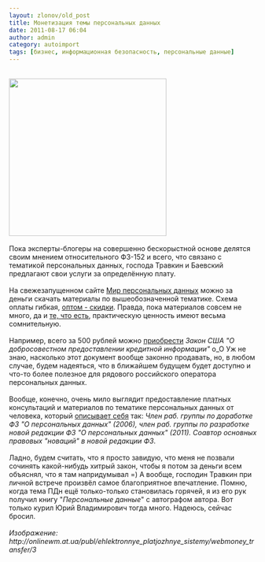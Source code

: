 ```yaml
---
layout: zlonov/old_post
title: Монетизация темы персональных данных
date: 2011-08-17 06:04
author: admin
category: autoimport
tags: [бизнес, информационная безопасность, персональные данные]
---
```

<div dir="ltr" trbidi="on">       <!--[if gte mso 9]><xml> <o:documentproperties>  <o:revision>0</o:revision>  <o:totaltime>0</o:totaltime>  <o:pages>1</o:pages>  <o:words>32</o:words>  <o:characters>185</o:characters>  <o:company>SafeLine</o:company>  <o:lines>1</o:lines>  <o:paragraphs>1</o:paragraphs>  <o:characterswithspaces>216</o:characterswithspaces>  <o:version>14.0</o:version> </o:documentproperties> <o:officedocumentsettings>  <o:allowpng></o:allowpng> </o:officedocumentsettings></xml>< ![endif]--> <!--[if gte mso 9]><xml> <w:worddocument>  <w:view>Normal</w:view>  <w:zoom>0</w:zoom>  <w:trackmoves></w:trackmoves>  <w:trackformatting></w:trackformatting>  <w:punctuationkerning></w:punctuationkerning>  <w:validateagainstschemas></w:validateagainstschemas>  <w:saveifxmlinvalid>false</w:saveifxmlinvalid>  <w:ignoremixedcontent>false</w:ignoremixedcontent>  <w:alwaysshowplaceholdertext>false</w:alwaysshowplaceholdertext>  <w:donotpromoteqf></w:donotpromoteqf>  <w:lidthemeother>RU</w:lidthemeother>  <w:lidthemeasian>JA</w:lidthemeasian>  <w:lidthemecomplexscript>X-NONE</w:lidthemecomplexscript>  <w:compatibility>   <w:breakwrappedtables></w:breakwrappedtables>   <w:snaptogridincell></w:snaptogridincell>   <w:wraptextwithpunct></w:wraptextwithpunct>   <w:useasianbreakrules></w:useasianbreakrules>   <w:dontgrowautofit></w:dontgrowautofit>   <w:splitpgbreakandparamark></w:splitpgbreakandparamark>   <w:enableopentypekerning></w:enableopentypekerning>   <w:dontflipmirrorindents></w:dontflipmirrorindents>   <w:overridetablestylehps></w:overridetablestylehps>   <w:usefelayout></w:usefelayout>  </w:compatibility>  <m:mathpr>   <m:mathfont m:val="Cambria Math"></m:mathfont>   <m:brkbin m:val="before"></m:brkbin>   <m:brkbinsub m:val="--"></m:brkbinsub>   <m:smallfrac m:val="off"></m:smallfrac>   <m:dispdef></m:dispdef>   <m:lmargin m:val="0"></m:lmargin>   <m:rmargin m:val="0"></m:rmargin>   <m:defjc m:val="centerGroup"></m:defjc>   <m:wrapindent m:val="1440"></m:wrapindent>   <m:intlim m:val="subSup"></m:intlim>   <m:narylim m:val="undOvr"></m:narylim>  </m:mathpr></w:worddocument></xml>< ![endif]--><!--[if gte mso 9]><xml> <w:latentstyles DefLockedState="false" DefUnhideWhenUsed="true"   DefSemiHidden="true" DefQFormat="false" DefPriority="99"   LatentStyleCount="276">  <w:lsdexception Locked="false" Priority="0" SemiHidden="false"    UnhideWhenUsed="false" QFormat="true" Name="Normal"></w:lsdexception>  <w:lsdexception Locked="false" Priority="9" SemiHidden="false"    UnhideWhenUsed="false" QFormat="true" Name="heading 1"></w:lsdexception>  <w:lsdexception Locked="false" Priority="9" QFormat="true" Name="heading 2"></w:lsdexception>  <w:lsdexception Locked="false" Priority="9" QFormat="true" Name="heading 3"></w:lsdexception>  <w:lsdexception Locked="false" Priority="9" QFormat="true" Name="heading 4"></w:lsdexception>  <w:lsdexception Locked="false" Priority="9" QFormat="true" Name="heading 5"></w:lsdexception>  <w:lsdexception Locked="false" Priority="9" QFormat="true" Name="heading 6"></w:lsdexception>  <w:lsdexception Locked="false" Priority="9" QFormat="true" Name="heading 7"></w:lsdexception>  <w:lsdexception Locked="false" Priority="9" QFormat="true" Name="heading 8"></w:lsdexception>  <w:lsdexception Locked="false" Priority="9" QFormat="true" Name="heading 9"></w:lsdexception>  <w:lsdexception Locked="false" Priority="39" Name="toc 1"></w:lsdexception>  <w:lsdexception Locked="false" Priority="39" Name="toc 2"></w:lsdexception>  <w:lsdexception Locked="false" Priority="39" Name="toc 3"></w:lsdexception>  <w:lsdexception Locked="false" Priority="39" Name="toc 4"></w:lsdexception>  <w:lsdexception Locked="false" Priority="39" Name="toc 5"></w:lsdexception>  <w:lsdexception Locked="false" Priority="39" Name="toc 6"></w:lsdexception>  <w:lsdexception Locked="false" Priority="39" Name="toc 7"></w:lsdexception>  <w:lsdexception Locked="false" Priority="39" Name="toc 8"></w:lsdexception>  <w:lsdexception Locked="false" Priority="39" Name="toc 9"></w:lsdexception>  <w:lsdexception Locked="false" Priority="35" QFormat="true" Name="caption"></w:lsdexception>  <w:lsdexception Locked="false" Priority="10" SemiHidden="false"    UnhideWhenUsed="false" QFormat="true" Name="Title"></w:lsdexception>  <w:lsdexception Locked="false" Priority="1" Name="Default Paragraph Font"></w:lsdexception>  <w:lsdexception Locked="false" Priority="11" SemiHidden="false"    UnhideWhenUsed="false" QFormat="true" Name="Subtitle"></w:lsdexception>  <w:lsdexception Locked="false" Priority="22" SemiHidden="false"    UnhideWhenUsed="false" QFormat="true" Name="Strong"></w:lsdexception>  <w:lsdexception Locked="false" Priority="20" SemiHidden="false"    UnhideWhenUsed="false" QFormat="true" Name="Emphasis"></w:lsdexception>  <w:lsdexception Locked="false" Priority="59" SemiHidden="false"    UnhideWhenUsed="false" Name="Table Grid"></w:lsdexception>  <w:lsdexception Locked="false" UnhideWhenUsed="false" Name="Placeholder Text"></w:lsdexception>  <w:lsdexception Locked="false" Priority="1" SemiHidden="false"    UnhideWhenUsed="false" QFormat="true" Name="No Spacing"></w:lsdexception>  <w:lsdexception Locked="false" Priority="60" SemiHidden="false"    UnhideWhenUsed="false" Name="Light Shading"></w:lsdexception>  <w:lsdexception Locked="false" Priority="61" SemiHidden="false"    UnhideWhenUsed="false" Name="Light List"></w:lsdexception>  <w:lsdexception Locked="false" Priority="62" SemiHidden="false"    UnhideWhenUsed="false" Name="Light Grid"></w:lsdexception>  <w:lsdexception Locked="false" Priority="63" SemiHidden="false"    UnhideWhenUsed="false" Name="Medium Shading 1"></w:lsdexception>  <w:lsdexception Locked="false" Priority="64" SemiHidden="false"    UnhideWhenUsed="false" Name="Medium Shading 2"></w:lsdexception>  <w:lsdexception Locked="false" Priority="65" SemiHidden="false"    UnhideWhenUsed="false" Name="Medium List 1"></w:lsdexception>  <w:lsdexception Locked="false" Priority="66" SemiHidden="false"    UnhideWhenUsed="false" Name="Medium List 2"></w:lsdexception>  <w:lsdexception Locked="false" Priority="67" SemiHidden="false"    UnhideWhenUsed="false" Name="Medium Grid 1"></w:lsdexception>  <w:lsdexception Locked="false" Priority="68" SemiHidden="false"    UnhideWhenUsed="false" Name="Medium Grid 2"></w:lsdexception>  <w:lsdexception Locked="false" Priority="69" SemiHidden="false"    UnhideWhenUsed="false" Name="Medium Grid 3"></w:lsdexception>  <w:lsdexception Locked="false" Priority="70" SemiHidden="false"    UnhideWhenUsed="false" Name="Dark List"></w:lsdexception>  <w:lsdexception Locked="false" Priority="71" SemiHidden="false"    UnhideWhenUsed="false" Name="Colorful Shading"></w:lsdexception>  <w:lsdexception Locked="false" Priority="72" SemiHidden="false"    UnhideWhenUsed="false" Name="Colorful List"></w:lsdexception>  <w:lsdexception Locked="false" Priority="73" SemiHidden="false"    UnhideWhenUsed="false" Name="Colorful Grid"></w:lsdexception>  <w:lsdexception Locked="false" Priority="60" SemiHidden="false"    UnhideWhenUsed="false" Name="Light Shading Accent 1"></w:lsdexception>  <w:lsdexception Locked="false" Priority="61" SemiHidden="false"    UnhideWhenUsed="false" Name="Light List Accent 1"></w:lsdexception>  <w:lsdexception Locked="false" Priority="62" SemiHidden="false"    UnhideWhenUsed="false" Name="Light Grid Accent 1"></w:lsdexception>  <w:lsdexception Locked="false" Priority="63" SemiHidden="false"    UnhideWhenUsed="false" Name="Medium Shading 1 Accent 1"></w:lsdexception>  <w:lsdexception Locked="false" Priority="64" SemiHidden="false"    UnhideWhenUsed="false" Name="Medium Shading 2 Accent 1"></w:lsdexception>  <w:lsdexception Locked="false" Priority="65" SemiHidden="false"    UnhideWhenUsed="false" Name="Medium List 1 Accent 1"></w:lsdexception>  <w:lsdexception Locked="false" UnhideWhenUsed="false" Name="Revision"></w:lsdexception>  <w:lsdexception Locked="false" Priority="34" SemiHidden="false"    UnhideWhenUsed="false" QFormat="true" Name="List Paragraph"></w:lsdexception>  <w:lsdexception Locked="false" Priority="29" SemiHidden="false"    UnhideWhenUsed="false" QFormat="true" Name="Quote"></w:lsdexception>  <w:lsdexception Locked="false" Priority="30" SemiHidden="false"    UnhideWhenUsed="false" QFormat="true" Name="Intense Quote"></w:lsdexception>  <w:lsdexception Locked="false" Priority="66" SemiHidden="false"    UnhideWhenUsed="false" Name="Medium List 2 Accent 1"></w:lsdexception>  <w:lsdexception Locked="false" Priority="67" SemiHidden="false"    UnhideWhenUsed="false" Name="Medium Grid 1 Accent 1"></w:lsdexception>  <w:lsdexception Locked="false" Priority="68" SemiHidden="false"    UnhideWhenUsed="false" Name="Medium Grid 2 Accent 1"></w:lsdexception>  <w:lsdexception Locked="false" Priority="69" SemiHidden="false"    UnhideWhenUsed="false" Name="Medium Grid 3 Accent 1"></w:lsdexception>  <w:lsdexception Locked="false" Priority="70" SemiHidden="false"    UnhideWhenUsed="false" Name="Dark List Accent 1"></w:lsdexception>  <w:lsdexception Locked="false" Priority="71" SemiHidden="false"    UnhideWhenUsed="false" Name="Colorful Shading Accent 1"></w:lsdexception>  <w:lsdexception Locked="false" Priority="72" SemiHidden="false"    UnhideWhenUsed="false" Name="Colorful List Accent 1"></w:lsdexception>  <w:lsdexception Locked="false" Priority="73" SemiHidden="false"    UnhideWhenUsed="false" Name="Colorful Grid Accent 1"></w:lsdexception>  <w:lsdexception Locked="false" Priority="60" SemiHidden="false"    UnhideWhenUsed="false" Name="Light Shading Accent 2"></w:lsdexception>  <w:lsdexception Locked="false" Priority="61" SemiHidden="false"    UnhideWhenUsed="false" Name="Light List Accent 2"></w:lsdexception>  <w:lsdexception Locked="false" Priority="62" SemiHidden="false"    UnhideWhenUsed="false" Name="Light Grid Accent 2"></w:lsdexception>  <w:lsdexception Locked="false" Priority="63" SemiHidden="false"    UnhideWhenUsed="false" Name="Medium Shading 1 Accent 2"></w:lsdexception>  <w:lsdexception Locked="false" Priority="64" SemiHidden="false"    UnhideWhenUsed="false" Name="Medium Shading 2 Accent 2"></w:lsdexception>  <w:lsdexception Locked="false" Priority="65" SemiHidden="false"    UnhideWhenUsed="false" Name="Medium List 1 Accent 2"></w:lsdexception>  <w:lsdexception Locked="false" Priority="66" SemiHidden="false"    UnhideWhenUsed="false" Name="Medium List 2 Accent 2"></w:lsdexception>  <w:lsdexception Locked="false" Priority="67" SemiHidden="false"    UnhideWhenUsed="false" Name="Medium Grid 1 Accent 2"></w:lsdexception>  <w:lsdexception Locked="false" Priority="68" SemiHidden="false"    UnhideWhenUsed="false" Name="Medium Grid 2 Accent 2"></w:lsdexception>  <w:lsdexception Locked="false" Priority="69" SemiHidden="false"    UnhideWhenUsed="false" Name="Medium Grid 3 Accent 2"></w:lsdexception>  <w:lsdexception Locked="false" Priority="70" SemiHidden="false"    UnhideWhenUsed="false" Name="Dark List Accent 2"></w:lsdexception>  <w:lsdexception Locked="false" Priority="71" SemiHidden="false"    UnhideWhenUsed="false" Name="Colorful Shading Accent 2"></w:lsdexception>  <w:lsdexception Locked="false" Priority="72" SemiHidden="false"    UnhideWhenUsed="false" Name="Colorful List Accent 2"></w:lsdexception>  <w:lsdexception Locked="false" Priority="73" SemiHidden="false"    UnhideWhenUsed="false" Name="Colorful Grid Accent 2"></w:lsdexception>  <w:lsdexception Locked="false" Priority="60" SemiHidden="false"    UnhideWhenUsed="false" Name="Light Shading Accent 3"></w:lsdexception>  <w:lsdexception Locked="false" Priority="61" SemiHidden="false"    UnhideWhenUsed="false" Name="Light List Accent 3"></w:lsdexception>  <w:lsdexception Locked="false" Priority="62" SemiHidden="false"    UnhideWhenUsed="false" Name="Light Grid Accent 3"></w:lsdexception>  <w:lsdexception Locked="false" Priority="63" SemiHidden="false"    UnhideWhenUsed="false" Name="Medium Shading 1 Accent 3"></w:lsdexception>  <w:lsdexception Locked="false" Priority="64" SemiHidden="false"    UnhideWhenUsed="false" Name="Medium Shading 2 Accent 3"></w:lsdexception>  <w:lsdexception Locked="false" Priority="65" SemiHidden="false"    UnhideWhenUsed="false" Name="Medium List 1 Accent 3"></w:lsdexception>  <w:lsdexception Locked="false" Priority="66" SemiHidden="false"    UnhideWhenUsed="false" Name="Medium List 2 Accent 3"></w:lsdexception>  <w:lsdexception Locked="false" Priority="67" SemiHidden="false"    UnhideWhenUsed="false" Name="Medium Grid 1 Accent 3"></w:lsdexception>  <w:lsdexception Locked="false" Priority="68" SemiHidden="false"    UnhideWhenUsed="false" Name="Medium Grid 2 Accent 3"></w:lsdexception>  <w:lsdexception Locked="false" Priority="69" SemiHidden="false"    UnhideWhenUsed="false" Name="Medium Grid 3 Accent 3"></w:lsdexception>  <w:lsdexception Locked="false" Priority="70" SemiHidden="false"    UnhideWhenUsed="false" Name="Dark List Accent 3"></w:lsdexception>  <w:lsdexception Locked="false" Priority="71" SemiHidden="false"    UnhideWhenUsed="false" Name="Colorful Shading Accent 3"></w:lsdexception>  <w:lsdexception Locked="false" Priority="72" SemiHidden="false"    UnhideWhenUsed="false" Name="Colorful List Accent 3"></w:lsdexception>  <w:lsdexception Locked="false" Priority="73" SemiHidden="false"    UnhideWhenUsed="false" Name="Colorful Grid Accent 3"></w:lsdexception>  <w:lsdexception Locked="false" Priority="60" SemiHidden="false"    UnhideWhenUsed="false" Name="Light Shading Accent 4"></w:lsdexception>  <w:lsdexception Locked="false" Priority="61" SemiHidden="false"    UnhideWhenUsed="false" Name="Light List Accent 4"></w:lsdexception>  <w:lsdexception Locked="false" Priority="62" SemiHidden="false"    UnhideWhenUsed="false" Name="Light Grid Accent 4"></w:lsdexception>  <w:lsdexception Locked="false" Priority="63" SemiHidden="false"    UnhideWhenUsed="false" Name="Medium Shading 1 Accent 4"></w:lsdexception>  <w:lsdexception Locked="false" Priority="64" SemiHidden="false"    UnhideWhenUsed="false" Name="Medium Shading 2 Accent 4"></w:lsdexception>  <w:lsdexception Locked="false" Priority="65" SemiHidden="false"    UnhideWhenUsed="false" Name="Medium List 1 Accent 4"></w:lsdexception>  <w:lsdexception Locked="false" Priority="66" SemiHidden="false"    UnhideWhenUsed="false" Name="Medium List 2 Accent 4"></w:lsdexception>  <w:lsdexception Locked="false" Priority="67" SemiHidden="false"    UnhideWhenUsed="false" Name="Medium Grid 1 Accent 4"></w:lsdexception>  <w:lsdexception Locked="false" Priority="68" SemiHidden="false"    UnhideWhenUsed="false" Name="Medium Grid 2 Accent 4"></w:lsdexception>  <w:lsdexception Locked="false" Priority="69" SemiHidden="false"    UnhideWhenUsed="false" Name="Medium Grid 3 Accent 4"></w:lsdexception>  <w:lsdexception Locked="false" Priority="70" SemiHidden="false"    UnhideWhenUsed="false" Name="Dark List Accent 4"></w:lsdexception>  <w:lsdexception Locked="false" Priority="71" SemiHidden="false"    UnhideWhenUsed="false" Name="Colorful Shading Accent 4"></w:lsdexception>  <w:lsdexception Locked="false" Priority="72" SemiHidden="false"    UnhideWhenUsed="false" Name="Colorful List Accent 4"></w:lsdexception>  <w:lsdexception Locked="false" Priority="73" SemiHidden="false"    UnhideWhenUsed="false" Name="Colorful Grid Accent 4"></w:lsdexception>  <w:lsdexception Locked="false" Priority="60" SemiHidden="false"    UnhideWhenUsed="false" Name="Light Shading Accent 5"></w:lsdexception>  <w:lsdexception Locked="false" Priority="61" SemiHidden="false"    UnhideWhenUsed="false" Name="Light List Accent 5"></w:lsdexception>  <w:lsdexception Locked="false" Priority="62" SemiHidden="false"    UnhideWhenUsed="false" Name="Light Grid Accent 5"></w:lsdexception>  <w:lsdexception Locked="false" Priority="63" SemiHidden="false"    UnhideWhenUsed="false" Name="Medium Shading 1 Accent 5"></w:lsdexception>  <w:lsdexception Locked="false" Priority="64" SemiHidden="false"    UnhideWhenUsed="false" Name="Medium Shading 2 Accent 5"></w:lsdexception>  <w:lsdexception Locked="false" Priority="65" SemiHidden="false"    UnhideWhenUsed="false" Name="Medium List 1 Accent 5"></w:lsdexception>  <w:lsdexception Locked="false" Priority="66" SemiHidden="false"    UnhideWhenUsed="false" Name="Medium List 2 Accent 5"></w:lsdexception>  <w:lsdexception Locked="false" Priority="67" SemiHidden="false"    UnhideWhenUsed="false" Name="Medium Grid 1 Accent 5"></w:lsdexception>  <w:lsdexception Locked="false" Priority="68" SemiHidden="false"    UnhideWhenUsed="false" Name="Medium Grid 2 Accent 5"></w:lsdexception>  <w:lsdexception Locked="false" Priority="69" SemiHidden="false"    UnhideWhenUsed="false" Name="Medium Grid 3 Accent 5"></w:lsdexception>  <w:lsdexception Locked="false" Priority="70" SemiHidden="false"    UnhideWhenUsed="false" Name="Dark List Accent 5"></w:lsdexception>  <w:lsdexception Locked="false" Priority="71" SemiHidden="false"    UnhideWhenUsed="false" Name="Colorful Shading Accent 5"></w:lsdexception>  <w:lsdexception Locked="false" Priority="72" SemiHidden="false"    UnhideWhenUsed="false" Name="Colorful List Accent 5"></w:lsdexception>  <w:lsdexception Locked="false" Priority="73" SemiHidden="false"    UnhideWhenUsed="false" Name="Colorful Grid Accent 5"></w:lsdexception>  <w:lsdexception Locked="false" Priority="60" SemiHidden="false"    UnhideWhenUsed="false" Name="Light Shading Accent 6"></w:lsdexception>  <w:lsdexception Locked="false" Priority="61" SemiHidden="false"    UnhideWhenUsed="false" Name="Light List Accent 6"></w:lsdexception>  <w:lsdexception Locked="false" Priority="62" SemiHidden="false"    UnhideWhenUsed="false" Name="Light Grid Accent 6"></w:lsdexception>  <w:lsdexception Locked="false" Priority="63" SemiHidden="false"    UnhideWhenUsed="false" Name="Medium Shading 1 Accent 6"></w:lsdexception>  <w:lsdexception Locked="false" Priority="64" SemiHidden="false"    UnhideWhenUsed="false" Name="Medium Shading 2 Accent 6"></w:lsdexception>  <w:lsdexception Locked="false" Priority="65" SemiHidden="false"    UnhideWhenUsed="false" Name="Medium List 1 Accent 6"></w:lsdexception>  <w:lsdexception Locked="false" Priority="66" SemiHidden="false"    UnhideWhenUsed="false" Name="Medium List 2 Accent 6"></w:lsdexception>  <w:lsdexception Locked="false" Priority="67" SemiHidden="false"    UnhideWhenUsed="false" Name="Medium Grid 1 Accent 6"></w:lsdexception>  <w:lsdexception Locked="false" Priority="68" SemiHidden="false"    UnhideWhenUsed="false" Name="Medium Grid 2 Accent 6"></w:lsdexception>  <w:lsdexception Locked="false" Priority="69" SemiHidden="false"    UnhideWhenUsed="false" Name="Medium Grid 3 Accent 6"></w:lsdexception>  <w:lsdexception Locked="false" Priority="70" SemiHidden="false"    UnhideWhenUsed="false" Name="Dark List Accent 6"></w:lsdexception>  <w:lsdexception Locked="false" Priority="71" SemiHidden="false"    UnhideWhenUsed="false" Name="Colorful Shading Accent 6"></w:lsdexception>  <w:lsdexception Locked="false" Priority="72" SemiHidden="false"    UnhideWhenUsed="false" Name="Colorful List Accent 6"></w:lsdexception>  <w:lsdexception Locked="false" Priority="73" SemiHidden="false"    UnhideWhenUsed="false" Name="Colorful Grid Accent 6"></w:lsdexception>  <w:lsdexception Locked="false" Priority="19" SemiHidden="false"    UnhideWhenUsed="false" QFormat="true" Name="Subtle Emphasis"></w:lsdexception>  <w:lsdexception Locked="false" Priority="21" SemiHidden="false"    UnhideWhenUsed="false" QFormat="true" Name="Intense Emphasis"></w:lsdexception>  <w:lsdexception Locked="false" Priority="31" SemiHidden="false"    UnhideWhenUsed="false" QFormat="true" Name="Subtle Reference"></w:lsdexception>  <w:lsdexception Locked="false" Priority="32" SemiHidden="false"    UnhideWhenUsed="false" QFormat="true" Name="Intense Reference"></w:lsdexception>  <w:lsdexception Locked="false" Priority="33" SemiHidden="false"    UnhideWhenUsed="false" QFormat="true" Name="Book Title"></w:lsdexception>  <w:lsdexception Locked="false" Priority="37" Name="Bibliography"></w:lsdexception>  <w:lsdexception Locked="false" Priority="39" QFormat="true" Name="TOC Heading"></w:lsdexception> </w:latentstyles></xml>< ![endif]--> <!--[if gte mso 10]><style> /* Style Definitions */ table.MsoNormalTable 	{mso-style-name:"Обычная таблица"; 	mso-tstyle-rowband-size:0; 	mso-tstyle-colband-size:0; 	mso-style-noshow:yes; 	mso-style-priority:99; 	mso-style-parent:""; 	mso-padding-alt:0cm 5.4pt 0cm 5.4pt; 	mso-para-margin:0cm; 	mso-para-margin-bottom:.0001pt; 	mso-pagination:widow-orphan; 	font-size:12.0pt; 	font-family:Cambria; 	mso-ascii-font-family:Cambria; 	mso-ascii-theme-font:minor-latin; 	mso-hansi-font-family:Cambria; 	mso-hansi-theme-font:minor-latin;} </style>< ![endif]-->   <!--StartFragment--> <br /><div><a href="http://2.bp.blogspot.com/-FjnIt9z4k6E/TkrYNy76J6I/AAAAAAAAAKg/b1lkSxjL1j8/s1600/ukrgo_id_13056.jpg" imageanchor="1"><img border="0" height="320" src="https://2.bp.blogspot.com/-FjnIt9z4k6E/TkrYNy76J6I/AAAAAAAAAKg/b1lkSxjL1j8/s320/ukrgo_id_13056.jpg" width="320"/></a></div>
<div><br /></div>
<div>Пока эксперты-блогеры на совершенно бескорыстной основе делятся своим мнением относительного ФЗ-152 и всего, что связано с тематикой персональных данных, господа Травкин и Баевский предлагают свои услуги за определённую плату.</div>
<a name="more"></a><br /><div>На свежезапущенном сайте <a href="http://www.mpdata.ru/">Мир персональных данных</a> можно за деньги скачать материалы по вышеобозначенной тематике. Схема оплаты гибкая, <a href="http://www.mpdata.ru/index.php?option=com_content&view=article&id=46&Itemid=78">оптом - скидки</a>. Правда, пока материалов совсем не много, да и <a href="http://www.mpdata.ru/index.php?option=com_virtuemart&page=shop.browse&category_id=6&Itemid=55">те, что есть</a>, практическую ценность имеют весьма сомнительную.</div>
<div><br /></div>
<div>Например, всего за 500 рублей можно <a href="http://www.mpdata.ru/index.php?page=shop.product_details&flypage=flypage_new.tpl&product_id=42&category_id=6&option=com_virtuemart&Itemid=55">приобрести</a> <i>Закон США "О добросовестном предоставлении кредитной информации"</i> о_О Уж не знаю, насколько этот документ вообще законно продавать, но, в любом случае, будем надеяться, что в ближайшем будущем будет доступно и что-то более полезное для рядового российского оператора персональных данных.</div>
<div><br /></div>
<div>Вообще, конечно, очень мило выглядит предоставление платных консультаций и материалов по тематике персональных данных от человека, который <a href="http://www.mpdata.ru/index.php?option=com_content&view=article&id=49&Itemid=58">описывает себя</a> так: <i>Член раб. группы по доработке ФЗ "О персональных данных" (2006), член раб. группы по разработке новой редакции ФЗ "О персональных данных" (2011). Соавтор основных правовых "новаций" в новой редакции ФЗ</i>.</div>
<div><br /></div>
<div>Ладно, будем считать, что я просто завидую, что меня не позвали сочинять какой-нибудь хитрый закон, чтобы я потом за деньги всем объяснял, что я там напридумывал =) А вообще, господин Травкин при личной встрече произвёл самое благоприятное впечатление. Помню, когда тема ПДн ещё только-только становилась горячей, я из его рук получил книгу "<i>Персональные данные</i>" с автографом автора. Вот только курил Юрий Владимирович тогда много. Надеюсь, сейчас бросил.</div>
<div><br /></div>
<div><i><span>Изображение: http://onlinewm.at.ua/publ/ehlektronnye_platjozhnye_sistemy/webmoney_transfer/3</span></i></div>
<!--EndFragment-->
</div>
